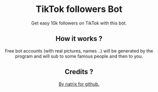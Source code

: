 <div align="center">
<h1>TikTok followers Bot</h1>
</>
<p>Get easy 10k followers on TikTok with this bot. </p>
<h2>How it works ?</h2>
<p>Free bot accounts (with real pictures, names ..) will be generated by the program and will sub to some famous people and then to you.</p>
<h2>Credits ?</h2>
<a href="https://github.com/natrixdev"><p>By natrix for github.</p></a>
